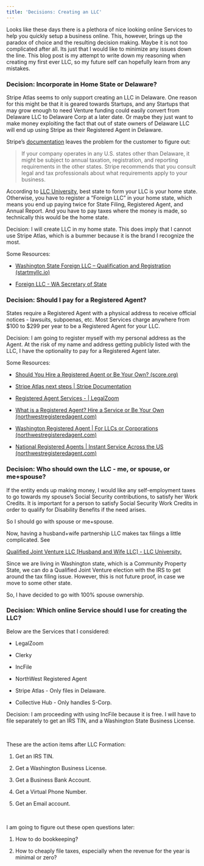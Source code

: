 ```yaml
---
title: 'Decisions: Creating an LLC'
---
```


Looks like these days there is a plethora of nice looking online Services to
help you quickly setup a business online. This, however, brings up the paradox
of choice and the resulting decision making. Maybe it is not too complicated
after all. Its just that I would like to minimize any issues down the line. This
blog post is my attempt to write down my reasoning when creating my first ever
LLC, so my future self can hopefully learn from any mistakes.

### Decision: Incorporate in Home State or Delaware?

Stripe Atlas seems to only support creating an LLC in Delaware. One reason for
this might be that it is geared towards Startups, and any Startups that may grow
enough to need Venture funding could easily convert from Delaware LLC to
Delaware Corp at a later date. Or maybe they just want to make money exploiting
the fact that out of state owners of Delaware LLC will end up using Stripe as
their Registered Agent in Delaware.

Stripe’s [documentation](https://stripe.com/docs/atlas/next#taxes) leaves the
problem for the customer to figure out:

>   If your company operates in any U.S. states other than Delaware, it might be
>   subject to annual taxation, registration, and reporting requirements in the
>   other states. Stripe recommends that you consult legal and tax professionals
>   about what requirements apply to your business.

According to [LLC
University](https://www.llcuniversity.com/best-state-to-form-an-llc/), best
state to form your LLC is your home state. Otherwise, you have to register a
“Foreign LLC” in your home state, which means you end up paying twice for State
Filing, Registered Agent, and Annual Report. And you have to pay taxes where the
money is made, so technically this would be the home state.

Decision: I will create LLC in my home state. This does imply that I cannot use
Stripe Atlas, which is a bummer because it is the brand I recognize the most.

Some Resources:

-   [Washington State Foreign LLC – Qualification and Registration
    (startmyllc.io)](https://startmyllc.io/washington-llc/washington-foreign-llc/)

-   [Foreign LLC - WA Secretary of
    State](https://www.sos.wa.gov/corps/foreignnonwashingtonlimitedliabilitycompanyllc.aspx)

### Decision: Should I pay for a Registered Agent?

States require a Registered Agent with a physical address to receive official
notices - lawsuits, subpoenas, etc. Most Services charge anywhere from \$100 to
\$299 per year to be a Registered Agent for your LLC.

Decision: I am going to register myself with my personal address as the Agent.
At the risk of my name and address getting publicly listed with the LLC, I have
the optionality to pay for a Registered Agent later.

Some Resources:

-   [Should You Hire a Registered Agent or Be Your Own?
    (score.org)](https://www.score.org/resource/should-you-hire-registered-agent-or-be-your-own)

-   [Stripe Atlas next steps \| Stripe
    Documentation](https://stripe.com/docs/atlas/next#agent)

-   [Registered Agent Services - \|
    LegalZoom](https://www.legalzoom.com/business/business-operations/registered-agent-overview.html)

-   [What is a Registered Agent? Hire a Service or Be Your Own
    (northwestregisteredagent.com)](https://www.northwestregisteredagent.com/registered-agent)

-   [Washington Registered Agent \| For LLCs or Corporations
    (northwestregisteredagent.com)](https://www.northwestregisteredagent.com/registered-agent/washington)

-   [National Registered Agents \| Instant Service Across the US
    (northwestregisteredagent.com)](https://www.northwestregisteredagent.com/registered-agent/national)

### Decision: Who should own the LLC - me, or spouse, or me+spouse?

If the entity ends up making money, I would like any self-employment taxes to go
towards my spouse’s Social Security contributions, to satisfy her Work Credits.
It is important for a person to satisfy Social Security Work Credits in order to
qualify for Disability Benefits if the need arises.

So I should go with spouse or me+spouse.

Now, having a husband+wife partnership LLC makes tax filings a little
complicated. See

[Qualified Joint Venture LLC [Husband and Wife LLC] - LLC University​.
](tps://www.llcuniversity.com/irs/qualified-joint-venture-husband-wife-llc/)

Since we are living in Washington state, which is a Community Property State, we
can do a Qualified Joint Venture election with the IRS to get around the tax
filing issue. However, this is not future proof, in case we move to some other
state.

So, I have decided to go with 100% spouse ownership.

### Decision: Which online Service should I use for creating the LLC?

Below are the Services that I considered:

-   LegalZoom

-   Clerky

-   IncFile

-   NorthWest Registered Agent

-   Stripe Atlas - Only files in Delaware.

-   Collective Hub - Only handles S-Corp.

Decision: I am proceeding with using IncFile because it is free. I will have to
file separately to get an IRS TIN, and a Washington State Business License.

 

These are the action items after LLC Formation:

1.  Get an IRS TIN.

2.  Get a Washington Business License.

3.  Get a Business Bank Account.

4.  Get a Virtual Phone Number.

5.  Get an Email account.

 

I am going to figure out these open questions later:

1.  How to do bookkeeping?

2.  How to cheaply file taxes, especially when the revenue for the year is
    minimal or zero?
